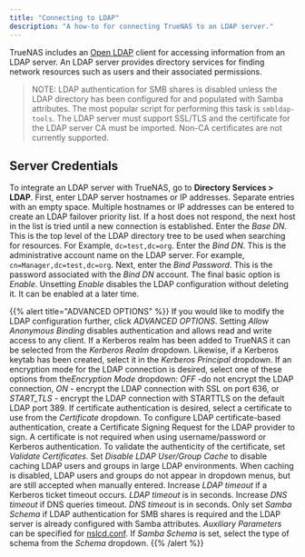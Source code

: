 ```yaml
---
title: "Connecting to LDAP"
description: "A how-to for connecting TrueNAS to an LDAP server."
---
```


TrueNAS includes an [Open LDAP](http://www.openldap.org/) client for accessing
information from an LDAP server. An LDAP server provides directory services for
finding network resources such as users and their associated permissions.

>NOTE: LDAP authentication for SMB shares is disabled unless the LDAP directory
has been configured for and populated with Samba attributes. The most popular
script for performing this task is `smbldap-tools`. The LDAP server must support
SSL/TLS and the certificate for the LDAP server CA must be imported. Non-CA
certificates are not currently supported.

## Server Credentials

To integrate an LDAP server with TrueNAS, go to **Directory Services > LDAP**.
First, enter LDAP server hostnames or IP addresses. Separate entries with an
empty space. Multiple hostnames or IP addresses can be entered to create an
LDAP failover priority list. If a host does not respond, the next host in the
list is tried until a new connection is established. Enter the *Base DN*. This
is the top level of the LDAP directory tree to be used when searching for
resources. For Example, `dc=test,dc=org`. Enter the *Bind DN*. This is the
administrative account name on the LDAP server. For example,
`cn=Manager,dc=test,dc=org`. Next, enter the *Bind Password*. This is the password
associated with the *Bind DN* account. The final basic option is *Enable*.
Unsetting *Enable* disables the LDAP configuration without deleting it. It can
be enabled at a later time.

{{% alert title="ADVANCED OPTIONS" %}}
If you would like to modify the LDAP configuration further, click
*ADVANCED OPTIONS*. Setting *Allow Anonymous Binding* disables authentication
and allows read and write access to any client. If a Kerberos realm has been
added to TrueNAS it can be selected from the *Kerberos Realm* dropdown. Likewise,
if a Kerberos keytab has been created, select it in the *Kerberos Principal*
dropdown. If an encryption mode for the LDAP connection is desired, select one
of these options from the*Encryption Mode* dropdown: *OFF* -do not encrypt the
LDAP connection, *ON* - encrypt the LDAP connection with SSL on port 636, or
*START_TLS* - encrypt the LDAP connection with STARTTLS on the default LDAP
port 389. If certificate authentication is desired, select a certificate to use
from the *Certificate* dropdown. To configure LDAP certificate-based
authentication, create a Certificate Signing Request for the LDAP provider to
sign. A certificate is not required when using username/password or Kerberos
authentication. To validate the authenticity of the certificate, set
*Validate Certificates*. Set *Disable LDAP User/Group Cache* to disable caching
LDAP users and groups in large LDAP environments. When caching is disabled,
LDAP users and groups do not appear in dropdown menus, but are still accepted
when manually entered. Increase *LDAP timeout* if a Kerberos ticket timeout
occurs. *LDAP timeout* is in seconds. Increase *DNS timeout* if DNS queries
timeout. *DNS timeout* is in seconds. Only set *Samba Schema* if LDAP
authentication for SMB shares is required and the LDAP server is already
configured with Samba attributes. *Auxiliary Parameters* can be specified for
[nslcd.conf](https://arthurdejong.org/nss-pam-ldapd/nslcd.conf.5). If *Samba
Schema* is set, select the type of schema from the *Schema* dropdown.
{{% /alert %}}
